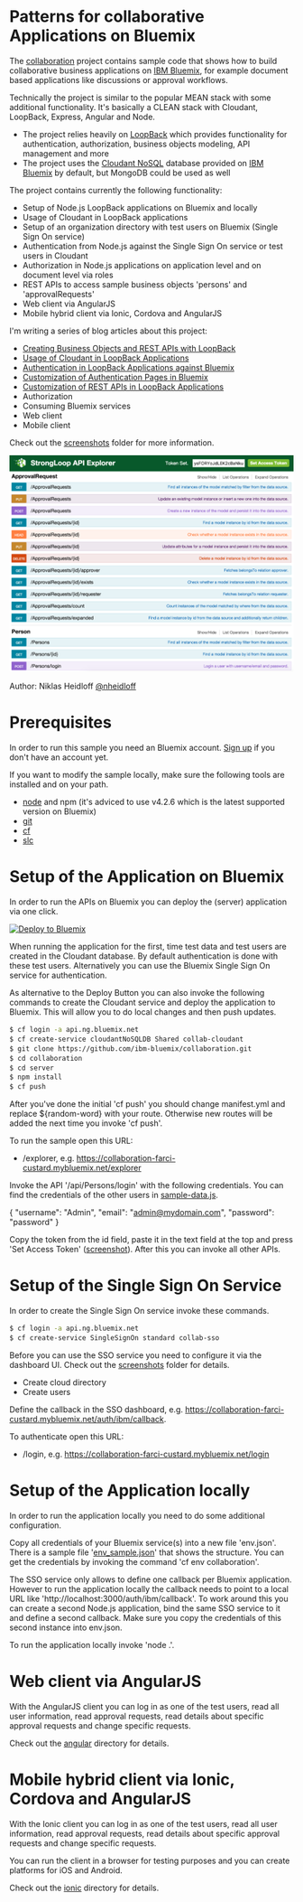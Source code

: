 Patterns for collaborative Applications on Bluemix
================================================================================

The [collaboration](https://github.com/ibm-bluemix/collaboration) project contains sample code that shows how to build collaborative business applications on [IBM Bluemix](https://bluemix.net), for example document based applications like discussions or approval workflows. 

Technically the project is similar to the popular MEAN stack with some additional functionality. It's basically a CLEAN stack with Cloudant, LoopBack, Express, Angular and Node.

* The project relies heavily on [LoopBack](http://loopback.io/) which provides functionality for authentication, authorization, business objects modeling, API management and more
* The project uses the [Cloudant NoSQL](https://www.ng.bluemix.net/docs/#services/Cloudant/index.html) database provided on [IBM Bluemix](https://bluemix.net) by default, but MongoDB could be used as well

The project contains currently the following functionality:

* Setup of Node.js LoopBack applications on Bluemix and locally
* Usage of Cloudant in LoopBack applications
* Setup of an organization directory with test users on Bluemix (Single Sign On service)
* Authentication from Node.js against the Single Sign On service or test users in Cloudant
* Authorization in Node.js applications on application level and on document level via roles
* REST APIs to access sample business objects 'persons' and 'approvalRequests'
* Web client via AngularJS
* Mobile hybrid client via Ionic, Cordova and AngularJS

I'm writing a series of blog articles about this project:

* [Creating Business Objects and REST APIs with LoopBack](http://heidloff.net/article/creating-rest-apis-loopback)
* [Usage of Cloudant in LoopBack Applications](http://heidloff.net/article/cloudant-loopback-nodejs)
* [Authentication in LoopBack Applications against Bluemix](http://heidloff.net/article/authentication-loopback-bluemix)
* [Customization of Authentication Pages in Bluemix](http://heidloff.net/article/customization-authentication-bluemix)
* [Customization of REST APIs in LoopBack Applications](http://heidloff.net/article/customization-rest-apis-loopback-bluemix)
* Authorization
* Consuming Bluemix services
* Web client
* Mobile client

Check out the [screenshots](https://github.com/ibm-bluemix/collaboration/tree/master/screenshots) folder for more information.

![alt text](https://raw.githubusercontent.com/IBM-Bluemix/collaboration/master/screenshots/api-overview.png "APIs")

Author: Niklas Heidloff [@nheidloff](http://twitter.com/nheidloff)


Prerequisites
================================================================================

In order to run this sample you need an Bluemix account. [Sign up](https://console.ng.bluemix.net/registration/) if you don't have an account yet.

If you want to modify the sample locally, make sure the following tools are installed and on your path.

* [node](https://nodejs.org/download/release/v4.2.6/) and npm (it's adviced to use v4.2.6 which is the latest supported version on Bluemix)
* [git](https://git-scm.com/downloads)
* [cf](https://github.com/cloudfoundry/cli#downloads)
* [slc](http://loopback.io/getting-started/)


Setup of the Application on Bluemix
================================================================================

In order to run the APIs on Bluemix you can deploy the (server) application via one click.

[![Deploy to Bluemix](https://bluemix.net/deploy/button.png)](https://bluemix.net/deploy?repository=https://github.com/IBM-Bluemix/collaboration)

When running the application for the first, time test data and test users are created in the Cloudant database. By default authentication is done with these test users. Alternatively you can use the Bluemix Single Sign On service for authentication. 

As alternative to the Deploy Button you can also invoke the following commands to create the Cloudant service and deploy the application to Bluemix. This will allow you to do local changes and then push updates.

```sh
$ cf login -a api.ng.bluemix.net
$ cf create-service cloudantNoSQLDB Shared collab-cloudant
$ git clone https://github.com/ibm-bluemix/collaboration.git
$ cd collaboration
$ cd server
$ npm install
$ cf push
```

After you've done the initial 'cf push' you should change manifest.yml and replace ${random-word} with your route. Otherwise new routes will be added the next time you invoke 'cf push'.

To run the sample open this URL:

* /explorer, e.g. https://collaboration-farci-custard.mybluemix.net/explorer

Invoke the API '/api/Persons/login' with the following credentials. You can find the credentials of the other users in [sample-data.js](https://github.com/IBM-Bluemix/collaboration/blob/master/server/server/boot/sample-data.js).

{ "username": "Admin", "email": "admin@mydomain.com", "password": "password" }

Copy the token from the id field, paste it in the text field at the top and press 'Set Access Token' ([screenshot](https://raw.githubusercontent.com/IBM-Bluemix/collaboration/master/screenshots/api-login.png)). After this you can invoke all other APIs.


Setup of the Single Sign On Service
================================================================================

In order to create the Single Sign On service invoke these commands.

```sh
$ cf login -a api.ng.bluemix.net
$ cf create-service SingleSignOn standard collab-sso
```

Before you can use the SSO service you need to configure it via the dashboard UI. Check out the [screenshots](https://github.com/ibm-bluemix/collaboration/tree/master/screenshots) folder for details.

* Create cloud directory
* Create users

Define the callback in the SSO dashboard, e.g. https://collaboration-farci-custard.mybluemix.net/auth/ibm/callback.

To authenticate open this URL:

* /login, e.g. https://collaboration-farci-custard.mybluemix.net/login


Setup of the Application locally
================================================================================

In order to run the application locally you need to do some additional configuration.

Copy all credentials of your Bluemix service(s) into a new file 'env.json'. There is a sample file '[env_sample.json](https://github.com/IBM-Bluemix/collaboration/blob/master/server/env_sample.json)' that shows the structure. You can get the credentials by invoking the command 'cf env collaboration'.

The SSO service only allows to define one callback per Bluemix application. However to run the application locally the callback needs to point to a local URL like 'http://localhost:3000/auth/ibm/callback'. To work around this you can create a second Node.js application, bind the same SSO service to it and define a second callback. Make sure you copy the credentials of this second instance into env.json.

To run the application locally invoke 'node .'.


Web client via AngularJS
================================================================================

With the AngularJS client you can log in as one of the test users, read all user information, read approval requests, read details about specific approval requests and change specific requests.

Check out the [angular](https://github.com/IBM-Bluemix/collaboration/tree/master/angular) directory for details.


Mobile hybrid client via Ionic, Cordova and AngularJS
================================================================================

With the Ionic client you can log in as one of the test users, read all user information, read approval requests, read details about specific approval requests and change specific requests.

You can run the client in a browser for testing purposes and you can create platforms for iOS and Android.

Check out the [ionic](https://github.com/IBM-Bluemix/collaboration/tree/master/ionic) directory for details.